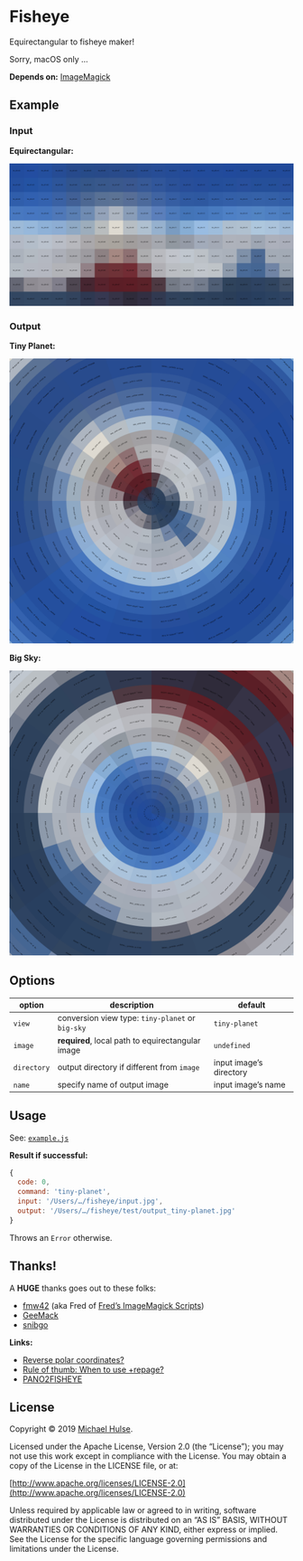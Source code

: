 # Fisheye

Equirectangular to fisheye maker!

Sorry, macOS only …

**Depends on:** [ImageMagick](https://imagemagick.org/)

## Example

### Input

**Equirectangular:**

![](input.jpg)

### Output

**Tiny Planet:**

![](output_tiny-planet.jpg)

**Big Sky:**

![](output_big-sky.jpg)

## Options

option | description | default
--- | --- | ---
`view` | conversion view type: `tiny-planet` or `big-sky` | `tiny-planet`
`image` | **required**, local path to equirectangular image | `undefined`
`directory` | output directory if different from `image` | input image’s directory
`name` | specify name of output image | input image’s name

## Usage

See: [`example.js`](./test/example.js)

**Result if successful:**

```js
{
  code: 0,
  command: 'tiny-planet',
  input: '/Users/…/fisheye/input.jpg',
  output: '/Users/…/fisheye/test/output_tiny-planet.jpg'
}
```

Throws an `Error` otherwise.

## Thanks!

A **HUGE** thanks goes out to these folks:

- [fmw42](https://imagemagick.org/discourse-server/memberlist.php?mode=viewprofile&u=9098) (aka Fred of [Fred’s ImageMagick Scripts](http://www.fmwconcepts.com/imagemagick/index.php))
- [GeeMack](https://imagemagick.org/discourse-server/memberlist.php?mode=viewprofile&u=31324)
- [snibgo](https://imagemagick.org/discourse-server/memberlist.php?mode=viewprofile&u=16096)

**Links:**

- [Reverse polar coordinates?](https://imagemagick.org/discourse-server/viewtopic.php?t=35817)
- [Rule of thumb: When to use +repage?](https://imagemagick.org/discourse-server/viewtopic.php?t=35826)
- [PANO2FISHEYE](http://www.fmwconcepts.com/imagemagick/pano2fisheye/index.php)

## License

Copyright © 2019 [Michael Hulse](http://mky.io).

Licensed under the Apache License, Version 2.0 (the “License”); you may not use this work except in compliance with the License. You may obtain a copy of the License in the LICENSE file, or at:

[http://www.apache.org/licenses/LICENSE-2.0](http://www.apache.org/licenses/LICENSE-2.0)

Unless required by applicable law or agreed to in writing, software distributed under the License is distributed on an “AS IS” BASIS, WITHOUT WARRANTIES OR CONDITIONS OF ANY KIND, either express or implied. See the License for the specific language governing permissions and limitations under the License.
